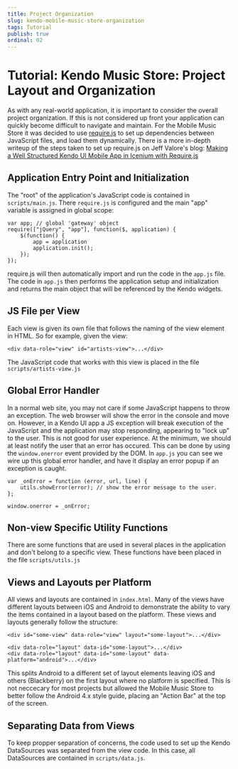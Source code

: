 ```yaml
---
title: Project Organization
slug: kendo-mobile-music-store-organization
tags: Tutorial
publish: true
ordinal: 02
---
```


# Tutorial: Kendo Music Store: Project Layout and Organization

As with any real-world application, it is important to consider the overall project organization.
If this is not considered up front your application can quickly become difficult to navigate and maintain.
For the Mobile Music Store it was decided to use [require.js](http://requirejs.org/) to set up dependencies between JavaScript files, and load them dynamically.
There is a more in-depth writeup of the steps taken to set up require.js on Jeff Valore's blog: [Making a Well Structured Kendo UI Mobile App in Icenium with Require.js](http://codingwithspike.wordpress.com/2012/11/30/making-a-well-structured-kendo-ui-mobile-app-in-icenium-with-require-js/)

## Application Entry Point and Initialization

The "root" of the application's JavaScript code is contained in `scripts/main.js`. There `require.js` is configured and the main "app" variable is assigned in global scope:

    var app; // global 'gateway' object
    require(["jQuery", "app"], function($, application) {
        $(function() {
            app = application
            application.init();
        });
    });

require.js will then automatically import and run the code in the `app.js` file.
The code in `app.js` then performs the application setup and initialization and returns the main object that will be referenced by the Kendo widgets.

## JS File per View

Each view is given its own file that follows the naming of the view element in HTML. So for example, given the view:

    <div data-role="view" id="artists-view">...</div>

The JavaScript code that works with this view is placed in the file `scripts/artists-view.js`

## Global Error Handler

In a normal web site, you may not care if some JavaScript happens to throw an exception. The web browser will show the error in the console and move on.
However, in a Kendo UI app a JS exception will break execution of the JavaScript and the application may stop responding, appearing to "lock up" to the user.
This is not good for user experience.
At the minimum, we should at least notify the user that an error has occured.
This can be done by using the `window.onerror` event provided by the DOM.
In `app.js` you can see we wire up this global error handler, and have it display an error popup if an exception is caught.

    var _onError = function (error, url, line) {
        utils.showError(error); // show the error message to the user.
    };
    
    window.onerror = _onError;

## Non-view Specific Utility Functions

There are some functions that are used in several places in the application and don't belong to a specific view.
These functions have been placed in the file `scripts/utils.js`

## Views and Layouts per Platform

All views and layouts are contained in `index.html`.
Many of the views have different layouts between iOS and Android to demonstrate the ability to vary the items contained in a layout based on the platform.
These views and layouts generally follow the structure:

    <div id="some-view" data-role="view" layout="some-layout">...</div>
    
    <div data-role="layout" data-id="some-layout">...</div>
    <div data-role="layout" data-id="some-layout" data-platform="android">...</div>

This splits Android to a different set of layout elements leaving iOS and others (Blackberry) on the first layout where no platform is specified.
This is not neccecary for most projects but allowed the Mobile Music Store to better follow the Android 4.x style guide, placing an "Action Bar" at the top of the screen.

## Separating Data from Views

To keep propper separation of concerns, the code used to set up the Kendo DataSources was separated from the view code.
In this case, all DataSources are contained in `scripts/data.js`.
 
